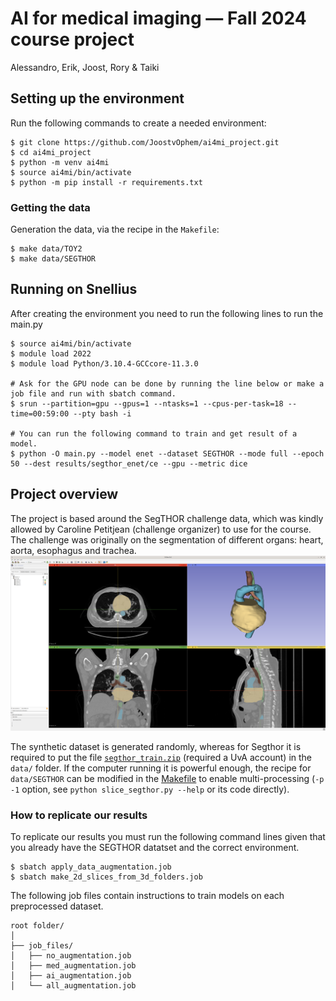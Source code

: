 # AI for medical imaging — Fall 2024 course project

Alessandro, Erik, Joost, Rory & Taiki

## Setting up the environment
Run the following commands to create a needed environment:
```
$ git clone https://github.com/JoostvOphem/ai4mi_project.git 
$ cd ai4mi_project
$ python -m venv ai4mi
$ source ai4mi/bin/activate
$ python -m pip install -r requirements.txt
```

### Getting the data
Generation the data, via the recipe in the `Makefile`:
```
$ make data/TOY2
$ make data/SEGTHOR
```

## Running on Snellius
After creating the environment you need to run the following lines to run the main.py

```
$ source ai4mi/bin/activate
$ module load 2022
$ module load Python/3.10.4-GCCcore-11.3.0

# Ask for the GPU node can be done by running the line below or make a job file and run with sbatch command.
$ srun --partition=gpu --gpus=1 --ntasks=1 --cpus-per-task=18 --time=00:59:00 --pty bash -i

# You can run the following command to train and get result of a model.
$ python -O main.py --model enet --dataset SEGTHOR --mode full --epoch 50 --dest results/segthor_enet/ce --gpu --metric dice
```


## Project overview
The project is based around the SegTHOR challenge data, which was kindly allowed by Caroline Petitjean (challenge organizer) to use for the course. The challenge was originally on the segmentation of different organs: heart, aorta, esophagus and trachea.
![Segthor Overview](segthor_overview.png)

The synthetic dataset is generated randomly, whereas for Segthor it is required to put the file [`segthor_train.zip`](https://amsuni-my.sharepoint.com/:u:/g/personal/h_t_g_kervadec_uva_nl/EfMdFte7pExAnPwt4tYUcxcBbJJO8dqxJP9r-5pm9M_ARw?e=ZNdjee) (required a UvA account) in the `data/` folder. If the computer running it is powerful enough, the recipe for `data/SEGTHOR` can be modified in the [Makefile](Makefile) to enable multi-processing (`-p -1` option, see `python slice_segthor.py --help` or its code directly).

### How to replicate our results
To replicate our results you must run the following command lines given that you already have the SEGTHOR datatset and the correct environment.
```
$ sbatch apply_data_augmentation.job
$ sbatch make_2d_slices_from_3d_folders.job
```

The following job files contain instructions to train models on each preprocessed dataset.
```
root folder/
│
├── job_files/
│   ├── no_augmentation.job
│   ├── med_augmentation.job
│   ├── ai_augmentation.job
│   └── all_augmentation.job
```